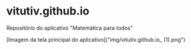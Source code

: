 # vitutiv.github.io
Repositório do aplicativo "Matemática para todos"



[Imagem da tela principal do aplicativo]("img/vitutiv.github.io_ (1).png")
